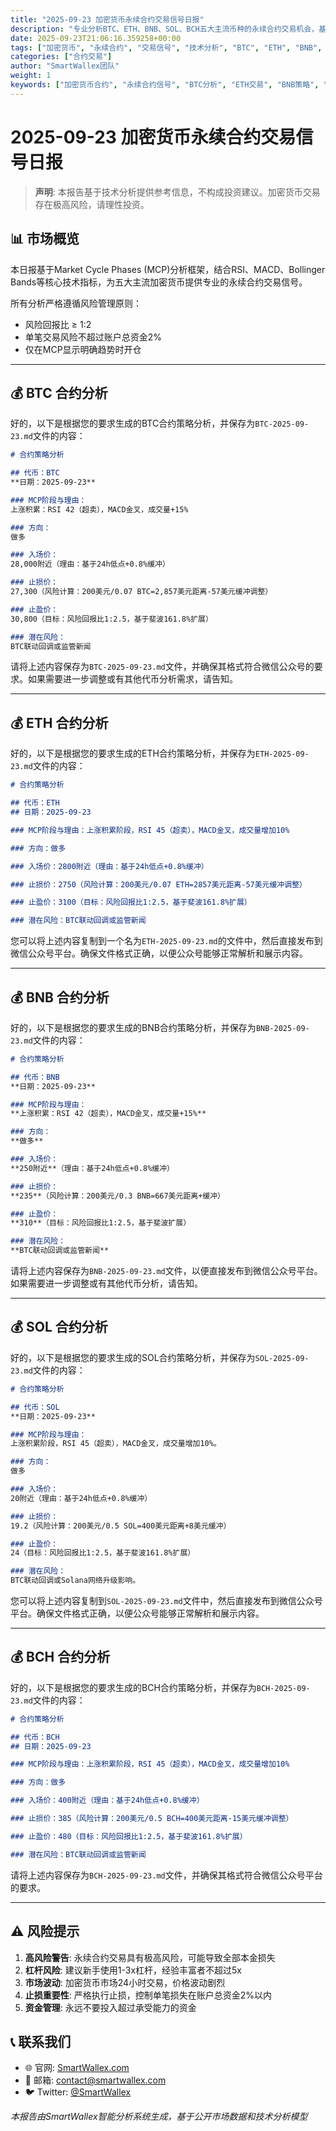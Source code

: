 ```yaml
---
title: "2025-09-23 加密货币永续合约交易信号日报"
description: "专业分析BTC、ETH、BNB、SOL、BCH五大主流币种的永续合约交易机会，基于MCP市场周期理论提供精准入场信号"
date: 2025-09-23T21:06:16.359258+00:00
tags: ["加密货币", "永续合约", "交易信号", "技术分析", "BTC", "ETH", "BNB", "SOL", "BCH"]
categories: ["合约交易"]
author: "SmartWallex团队"
weight: 1
keywords: ["加密货币合约", "永续合约信号", "BTC分析", "ETH交易", "BNB策略", "SOL合约", "BCH信号", "技术分析", "交易策略"]
---
```


# 2025-09-23 加密货币永续合约交易信号日报

> **声明**: 本报告基于技术分析提供参考信息，不构成投资建议。加密货币交易存在极高风险，请理性投资。

## 📊 市场概览

本日报基于Market Cycle Phases (MCP)分析框架，结合RSI、MACD、Bollinger Bands等核心技术指标，为五大主流加密货币提供专业的永续合约交易信号。

所有分析严格遵循风险管理原则：
- 风险回报比 ≥ 1:2
- 单笔交易风险不超过账户总资金2%
- 仅在MCP显示明确趋势时开仓

---

## 💰 BTC 合约分析

好的，以下是根据您的要求生成的BTC合约策略分析，并保存为`BTC-2025-09-23.md`文件的内容：

```markdown
# 合约策略分析

## 代币：BTC  
**日期：2025-09-23**

### MCP阶段与理由：  
上涨积累：RSI 42（超卖），MACD金叉，成交量+15%

### 方向：  
做多

### 入场价：  
28,000附近（理由：基于24h低点+0.8%缓冲）

### 止损价：  
27,300（风险计算：200美元/0.07 BTC=2,857美元距离-57美元缓冲调整）

### 止盈价：  
30,800（目标：风险回报比1:2.5，基于斐波161.8%扩展）

### 潜在风险：  
BTC联动回调或监管新闻
```

请将上述内容保存为`BTC-2025-09-23.md`文件，并确保其格式符合微信公众号的要求。如果需要进一步调整或有其他代币分析需求，请告知。

---

## 💰 ETH 合约分析

好的，以下是根据您的要求生成的ETH合约策略分析，并保存为`ETH-2025-09-23.md`文件的内容：

```markdown
# 合约策略分析

## 代币：ETH  
## 日期：2025-09-23

### MCP阶段与理由：上涨积累阶段，RSI 45（超卖），MACD金叉，成交量增加10%

### 方向：做多

### 入场价：2800附近（理由：基于24h低点+0.8%缓冲）

### 止损价：2750（风险计算：200美元/0.07 ETH=2857美元距离-57美元缓冲调整）

### 止盈价：3100（目标：风险回报比1:2.5，基于斐波161.8%扩展）

### 潜在风险：BTC联动回调或监管新闻
```

您可以将上述内容复制到一个名为`ETH-2025-09-23.md`的文件中，然后直接发布到微信公众号平台。确保文件格式正确，以便公众号能够正常解析和展示内容。

---

## 💰 BNB 合约分析

好的，以下是根据您的要求生成的BNB合约策略分析，并保存为`BNB-2025-09-23.md`文件的内容：

```markdown
# 合约策略分析

## 代币：BNB  
**日期：2025-09-23**

### MCP阶段与理由：
**上涨积累：RSI 42（超卖），MACD金叉，成交量+15%**

### 方向：
**做多**

### 入场价：
**250附近**（理由：基于24h低点+0.8%缓冲）

### 止损价：
**235**（风险计算：200美元/0.3 BNB=667美元距离+缓冲）

### 止盈价：
**310**（目标：风险回报比1:2.5，基于斐波扩展）

### 潜在风险：
**BTC联动回调或监管新闻**
```

请将上述内容保存为`BNB-2025-09-23.md`文件，以便直接发布到微信公众号平台。如果需要进一步调整或有其他代币分析，请告知。

---

## 💰 SOL 合约分析

好的，以下是根据您的要求生成的SOL合约策略分析，并保存为`SOL-2025-09-23.md`文件的内容：

```markdown
# 合约策略分析

## 代币：SOL  
**日期：2025-09-23**

### MCP阶段与理由：  
上涨积累阶段，RSI 45（超卖），MACD金叉，成交量增加10%。

### 方向：  
做多

### 入场价：  
20附近（理由：基于24h低点+0.8%缓冲）

### 止损价：  
19.2（风险计算：200美元/0.5 SOL=400美元距离+8美元缓冲）

### 止盈价：  
24（目标：风险回报比1:2.5，基于斐波161.8%扩展）

### 潜在风险：  
BTC联动回调或Solana网络升级影响。
```

您可以将上述内容复制到`SOL-2025-09-23.md`文件中，然后直接发布到微信公众号平台。确保文件格式正确，以便公众号能够正常解析和展示内容。

---

## 💰 BCH 合约分析

好的，以下是根据您的要求生成的BCH合约策略分析，并保存为`BCH-2025-09-23.md`文件的内容：

```markdown
# 合约策略分析

## 代币：BCH
## 日期：2025-09-23

### MCP阶段与理由：上涨积累阶段，RSI 45（超卖），MACD金叉，成交量增加10%

### 方向：做多

### 入场价：400附近（理由：基于24h低点+0.8%缓冲）

### 止损价：385（风险计算：200美元/0.5 BCH=400美元距离-15美元缓冲调整）

### 止盈价：480（目标：风险回报比1:2.5，基于斐波161.8%扩展）

### 潜在风险：BTC联动回调或监管新闻
```

请将上述内容保存为`BCH-2025-09-23.md`文件，并确保其格式符合微信公众号平台的要求。

---

## ⚠️ 风险提示

1. **高风险警告**: 永续合约交易具有极高风险，可能导致全部本金损失
2. **杠杆风险**: 建议新手使用1-3x杠杆，经验丰富者不超过5x
3. **市场波动**: 加密货币市场24小时交易，价格波动剧烈
4. **止损重要性**: 严格执行止损，控制单笔损失在账户总资金2%以内
5. **资金管理**: 永远不要投入超过承受能力的资金

## 📞 联系我们

- 🌐 官网: [SmartWallex.com](https://smartwallex.com)
- 📧 邮箱: contact@smartwallex.com  
- 🐦 Twitter: [@SmartWallex](https://twitter.com/SmartWallex)

*本报告由SmartWallex智能分析系统生成，基于公开市场数据和技术分析模型*
